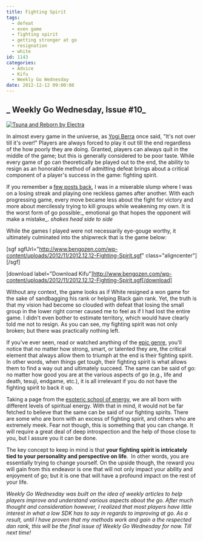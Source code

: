 ```yaml
---
title: Fighting Spirit
tags:
  - defeat
  - even game
  - fighting spirit
  - getting stronger at go
  - resignation
  - white
id: 1143
categories:
  - Advice
  - Kifu
  - Weekly Go Wednesday
date: 2012-12-12 09:00:08
---
```


## _ Weekly Go Wednesday, Issue #10_

[![Tsuna and Reborn by Electra](http://www.bengozen.com/wp-content/uploads/2012/12/tsuna.png "Tsuna and Reborn")](http://www.bengozen.com/wp-content/uploads/2012/12/tsuna.png)

In almost every game in the universe, as [Yogi Berra](http://en.wikipedia.org/wiki/Yogi_Berra "Yogi Berra Wikipedia") once said, "It's not over till it's over!" Players are always forced to play it out till the end regardless of the how poorly they are doing. Granted, players can always quit in the middle of the game; but this is generally considered to be poor taste. While every game of go can theoretically be played out to the end, the ability to resign as an honorable method of admitting defeat brings about a critical component of a player's success in the game: fighting spirit.

If you remember a [few posts back](http://www.bengozen.com/perfectly-defeated/ "Perfectly Defeated…"), I was in a miserable slump where I was on a losing streak and playing one reckless games after another. With each progressing game, every move became less about the fight for victory and more about mercilessly trying to kill groups while weakening my own. It is the worst form of go possible:_ emotional go that hopes the opponent will make a mistake_. *shakes head side to side*

While the games I played were not necessarily eye-gouge worthy, it ultimately culminated into the shipwreck that is the game below:

[sgf sgfUrl="http://www.bengozen.com/wp-content/uploads/2012/11/2012.12.12-Fighting-Spirit.sgf" class="aligncenter"][/sgf]

[download label="Download Kifu"]http://www.bengozen.com/wp-content/uploads/2012/11/2012.12.12-Fighting-Spirit.sgf[/download]

Without any context, the game looks as if White resigned a won game for the sake of sandbagging his rank or helping Black gain rank. Yet, the truth is that my vision had become so clouded with defeat that losing the small group in the lower right corner caused me to feel as if I had lost the entire game. I didn't even bother to estimate territory, which would have clearly told me not to resign. As you can see, my fighting spirit was not only broken; but there was practically nothing left.

If you've ever seen, read or watched anything of the [epic genre](http://en.wikipedia.org/wiki/Epic_%28genre%29 "Epic Genre Wikipedia"), you'll notice that no matter how strong, smart, or talented they are, the critical element that always allow them to triumph at the end is their fighting spirit. In other words, when things get tough, their fighting spirit is what allows them to find a way out and ultimately succeed. The same can be said of go: no matter how good you are at the various aspects of go (e.g., life and death, tesuji, endgame, etc.), it is all irrelevant if you do not have the fighting spirit to back it up.

Taking a page from the [esoteric school of energy](http://en.wikipedia.org/wiki/Energy_%28esotericism%29 "Energy (Esotericism) Wikipedia"), we are all born with different levels of spiritual energy. With that in mind, it would not be far fetched to believe that the same can be said of our fighting spirits. There are some who are born with an excess of fighting spirit, and others who are extremely meek. Fear not though, this is something that you can change. It will require a great deal of deep introspection and the help of those close to you, but I assure you it can be done.

The key concept to keep in mind is that **your fighting spirit is intricately tied to your personality and perspective on life**.  In other words, you are essentially trying to change yourself. On the upside though, the reward you will gain from this endeavor is one that will not only impact your ability and enjoyment of go; but it is one that will have a profound impact on the rest of your life.

_Weekly Go Wednesday was built on the idea of weekly articles to help players improve and understand various aspects about the go. After much thought and consideration however, I realized that most players have little interest in what a low SDK has to say in regards to improving at go. As a result, until I have proven that my methods work and gain a the respected dan rank, this will be the final issue of Weekly Go Wednesday for now. Till next time!_